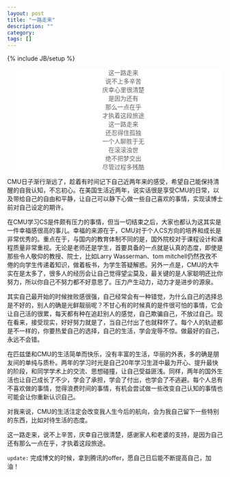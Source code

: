 ```yaml
---
layout: post
title: "一路走来"
description: ""
category: 
tags: []
---
```

{% include JB/setup %}

<style type="text/css">
	blockquote {
background:#ffffff;
border-left:1px solid #ffffff;
}
</style>


<blockquote>
<p align="center">这一路走来<br />
	说不上多辛苦<br />
	庆幸心里很清楚<br />
	是因为还有<br />
	那么一点在乎<br />
	才执着这段旅途<br />
	这一路走来<br />
	还忍得住孤独<br />
	一个人聊胜于无<br />
	在滚滚浊世<br />
	绝不把梦交出<br />
	尽管过程多残酷</p>
</blockquote>

CMU日子渐行渐远了，趁着有时间记下自己近两年来的感受，希望自己能保持清醒的自我认知，不忘初心。在美国生活近两年，说实话很是享受CMU的日常，以及带给自己的自由和平静，让自己可以静下心做一些自己喜欢的事情，实现读博士前对自己设定的期许。

在CMU学习CS是件颇有压力的事情，但当一切结束之后，大家也都认为这其实是一件幸福感很高的事儿。幸福的来源在于，CMU对于个人CS方向的培养和成长是非常优秀的。重点在于，与国内的教育体制不同的是，国外院校对于课程设计和课程质量非常重视。无论是老师还是学生，首要具备的一点就是认真的态度，即使是那些令人敬仰的教授、院士，比如Larry Wasserman、tom mitchell仍然孜孜不倦的向学生传递着知识，做着板书，为学生答疑解惑。另外一点是，CMU的大牛实在是太多了，很多人的经历会让自己觉得望尘莫及，最关键的是人家聪明还比你努力，所以你自己不努力都不好意思了。压力产生动力，动力才是进步的源泉。

其实自己最开始的时候挫败感很强，自己经常会有一种错觉，为什么自己的选择总是不好的，别人的确是光鲜靓丽呢？不甘心有的时候真的是件很可怕的事情，它会让自己活的很累，每天都有种在追赶别人的感觉，自己欺骗自己，不放过自己。现在看来，接受现实，好好努力就是了，当自己付出了也就释怀了。每个人的轨迹都是不一样的，你要热爱自己的选择，自己的生活，学会宠辱不惊。做最好的自己，永远不会错。

在匹兹堡和CMU的生活简单而快乐，没有丰富的生活，华丽的外表，多的确是朋友间的单纯与质朴。两年的学习时光是自己20年学习生涯中最为开心、提升最快的阶段，和同学学术上的交流、思想碰撞，让自己受益匪浅。同样，两年的国外生活也让自己成长了不少，学会了承担，学会了付出，也学会了不逃避。每个人总有不喜欢做的事情，觉得浪费时间的事情，有机会尝试做一些改变自己认知的事情也可能会让你重新认识自己。

对我来说，CMU的生活注定会改变我人生今后的航向，会为我自己留下一些特别的东西，比如对待生活的态度。

这一路走来，说不上辛苦，庆幸自己很清楚，感谢家人和老婆的支持，是因为自己还有那么一点在乎，才执着这段旅途。

`update:` 完成博文的时候，拿到腾讯的offer，愿自己日后能不断提高自己，加油！